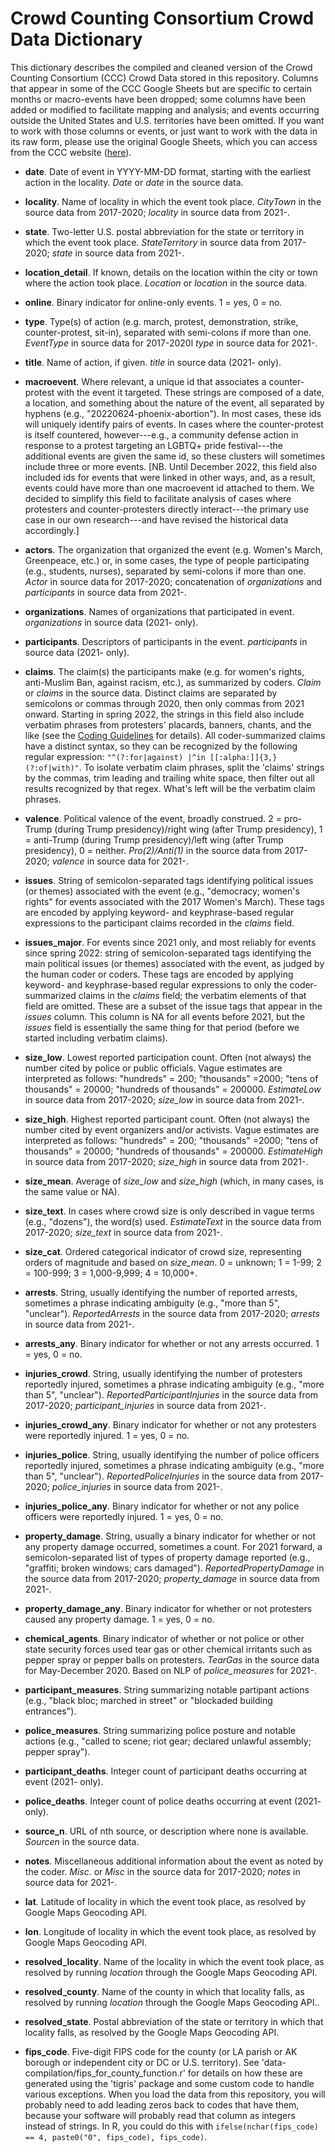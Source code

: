 # Crowd Counting Consortium Crowd Data Dictionary #
This dictionary describes the compiled and cleaned version of the Crowd Counting Consortium (CCC) Crowd Data stored in this repository. Columns that appear in some of the CCC Google Sheets but are specific to certain months or macro-events have been dropped; some columns have been added or modified to facilitate mapping and analysis; and events occurring outside the United States and U.S. territories have been omitted. If you want to work with those columns or events, or just want to work with the data in its raw form, please use the original Google Sheets,  which you can access from the CCC website ([here](https://sites.google.com/view/crowdcountingconsortium/view-download-the-data)).

- **date**. Date of event in YYYY-MM-DD format, starting with the earliest action in the locality. *Date* or *date* in the source data.

- **locality**. Name of locality in which the event took place. *CityTown* in the source data from 2017-2020; *locality* in source data from 2021-.

- **state**. Two-letter U.S. postal abbreviation for the state or territory in which the event took place. *StateTerritory* in source data from 2017-2020; *state* in source data from 2021-.

- **location_detail**. If known, details on the location within the city or town where the action took place. *Location* or *location* in the source data.

- **online**. Binary indicator for online-only events. 1 = yes, 0 = no.

- **type**. Type(s) of action (e.g. march, protest, demonstration, strike, counter-protest, sit-in), separated with semi-colons if more than one. *EventType* in source data for 2017-2020l *type* in source data for 2021-.

- **title**. Name of action, if given. *title* in source data (2021- only).

- **macroevent**. Where relevant, a unique id that associates a counter-protest with the event it targeted. These strings are composed of a date, a location, and something about the nature of the event, all separated by hyphens (e.g., "20220624-phoenix-abortion"). In most cases, these ids will uniquely identify pairs of events. In cases where the counter-protest is itself countered, however---e.g., a community defense action in response to a protest targeting an LGBTQ+ pride festival---the additional events are given the same id, so these clusters will sometimes include three or more events. [NB. Until December 2022, this field also included ids for events that were linked in other ways, and, as a result, events could have more than one macroevent id attached to them. We decided to simplify this field to facilitate analysis of cases where protesters and counter-protesters directly interact---the primary use case in our own research---and have revised the historical data accordingly.]

- **actors**. The organization that organized the event (e.g. Women's March, Greenpeace, etc.) or, in some cases, the type of people participating (e.g., students, nurses), separated by semi-colons if more than one. *Actor* in source data for 2017-2020; concatenation of *organizations* and *participants* in source data from 2021-.

- **organizations**. Names of organizations that participated in event. *organizations* in source data (2021- only).

- **participants**. Descriptors of participants in the event. *participants* in source data (2021- only).

- **claims**. The claim(s) the participants make (e.g. for women's rights, anti-Muslim Ban, against racism, etc.), as summarized by coders. *Claim* or *claims* in the source data. Distinct claims are separated by semicolons or commas through 2020, then only commas from 2021 onward. Starting in spring 2022, the strings in this field also include verbatim phrases from protesters' placards, banners, chants, and the like (see the [Coding Guidelines](https://docs.google.com/document/d/1oaOf9s72FQnzQA8sbE8h0PwMIZLP6p0EDUV2ya065is/edit?usp=sharing) for details). All coder-summarized claims have a distinct syntax, so they can be recognized by the following regular expression: ```"^(?:for|against) |^in [[:alpha:]]{3,} (?:of|with)"```. To isolate verbatim claim phrases, split the 'claims' strings by the commas, trim leading and trailing white space, then filter out all results recognized by that regex. What's left will be the verbatim claim phrases.

- **valence**. Political valence of the event, broadly construed. 2 = pro-Trump (during Trump presidency)/right wing (after Trump presidency), 1 = anti-Trump (during Trump presidency)/left wing (after Trump presidency), 0 = neither. *Pro(2)/Anti(1)* in the source data from 2017-2020; *valence* in source data for 2021-.

- **issues**. String of semicolon-separated tags identifying political issues (or themes) associated with the event (e.g., "democracy; women's rights" for events associated with the 2017 Women's March). These tags are encoded by applying keyword- and keyphrase-based regular expressions to the participant claims recorded in the *claims* field.

- **issues_major**. For events since 2021 only, and most reliably for events since spring 2022: string of semicolon-separated tags identifying the main political issues (or themes) associated with the event, as judged by the human coder or coders. These tags are encoded by applying keyword- and keyphrase-based regular expressions to only the coder-summarized claims in the *claims* field; the verbatim elements of that field are omitted. These are a subset of the issue tags that appear in the *issues* column. This column is NA for all events before 2021, but the *issues* field is essentially the same thing for that period (before we started including verbatim claims).

- **size_low**. Lowest reported participation count. Often (not always) the number cited by police or public officials. Vague estimates are interpreted as follows: "hundreds" = 200; "thousands" =2000; "tens of thousands" = 20000; "hundreds of thousands" = 200000. *EstimateLow* in source data from 2017-2020; *size_low* in source data from 2021-.

- **size_high**. Highest reported participant count. Often (not always) the number cited by event organizers and/or activists. Vague estimates are interpreted as follows: "hundreds" = 200; "thousands" =2000; "tens of thousands" = 20000; "hundreds of thousands" = 200000. *EstimateHigh* in source data from 2017-2020; *size_high* in source data from 2021-.

- **size_mean**. Average of *size_low* and *size_high* (which, in many cases, is the same value or NA).

- **size_text**. In cases where crowd size is only described in vague terms (e.g., "dozens"), the word(s) used. *EstimateText* in the source data from 2017-2020; *size_text* in source data from 2021-.

- **size_cat**. Ordered categorical indicator of crowd size, representing orders of magnitude and based on *size_mean*. 0 = unknown; 1 = 1-99; 2 = 100-999; 3 = 1,000-9,999; 4 = 10,000+.

- **arrests**. String, usually identifying the number of reported arrests, sometimes a phrase indicating ambiguity (e.g., "more than 5", "unclear"). *ReportedArrests* in the source data from 2017-2020; *arrests* in source data from 2021-.

- **arrests_any**. Binary indicator for whether or not any arrests occurred. 1 = yes, 0 = no.

- **injuries_crowd**. String, usually identifying the number of protesters reportedly injured, sometimes a phrase indicating ambiguity (e.g., "more than 5", "unclear"). *ReportedParticipantInjuries* in the source data from 2017-2020; *participant_injuries* in source data from 2021-.

- **injuries_crowd_any**. Binary indicator for whether or not any protesters were reportedly injured. 1 = yes, 0 = no.

- **injuries_police**. String, usually identifying the number of police officers reportedly injured, sometimes a phrase indicating ambiguity (e.g., "more than 5", "unclear"). *ReportedPoliceInjuries* in the source data from 2017-2020; *police_injuries* in source data from 2021-.

- **injuries_police_any**. Binary indicator for whether or not any police officers were reportedly injured. 1 = yes, 0 = no.

- **property_damage**. String, usually a binary indicator for whether or not any property damage occurred, sometimes a count. For 2021 forward, a semicolon-separated list of types of property damage reported (e.g., "graffiti; broken windows; cars damaged"). *ReportedPropertyDamage* in the source data from 2017-2020; *property_damage* in source data from 2021-.

- **property_damage_any**. Binary indicator for whether or not protesters caused any property damage. 1 = yes, 0 = no.

- **chemical_agents**. Binary indicator of whether or not police or other state security forces used tear gas or other chemical irritants such as pepper spray or pepper balls on protesters. *TearGas* in the source data for May-December 2020. Based on NLP of *police_measures* for 2021-.

- **participant_measures**. String summarizing notable partipant actions (e.g., "black bloc; marched in street" or "blockaded building entrances").

- **police_measures**. String summarizing police posture and notable actions (e.g., "called to scene; riot gear; declared unlawful assembly; pepper spray").

- **participant_deaths**. Integer count of participant deaths occurring at event (2021- only).

- **police_deaths**. Integer count of police deaths occurring at event (2021- only).

- **source_n**. URL of nth source, or description where none is available. *Sourcen* in the source data.

- **notes**. Miscellaneous additional information about the event as noted by the coder. *Misc.* or *Misc* in the source data for 2017-2020; *notes* in source data for 2021-.

- **lat**. Latitude of locality in which the event took place, as resolved by Google Maps Geocoding API.

- **lon**. Longitude of locality in which the event took place, as resolved by Google Maps Geocoding API.

- **resolved_locality**. Name of the locality in which the event took place, as resolved by running *location* through the Google Maps Geocoding API.

- **resolved_county**. Name of the county in which that locality falls, as resolved by running *location* through the Google Maps Geocoding API..

- **resolved_state**. Postal abbreviation of the state or territory in which that locality falls, as resolved by the Google Maps Geocoding API.

- **fips_code**. Five-digit FIPS code for the county (or LA parish or AK borough or independent city or DC or U.S. territory). See 'data-compilation/fips_for_county_function.r' for details on how these are generated using the 'tigris' package and some custom code to handle various exceptions. When you load the data from this repository, you will probably need to add leading zeros back to codes that have them, because your software will probably read that column as integers instead of strings. In R, you could do this with `ifelse(nchar(fips_code) == 4, paste0("0", fips_code), fips_code)`.
